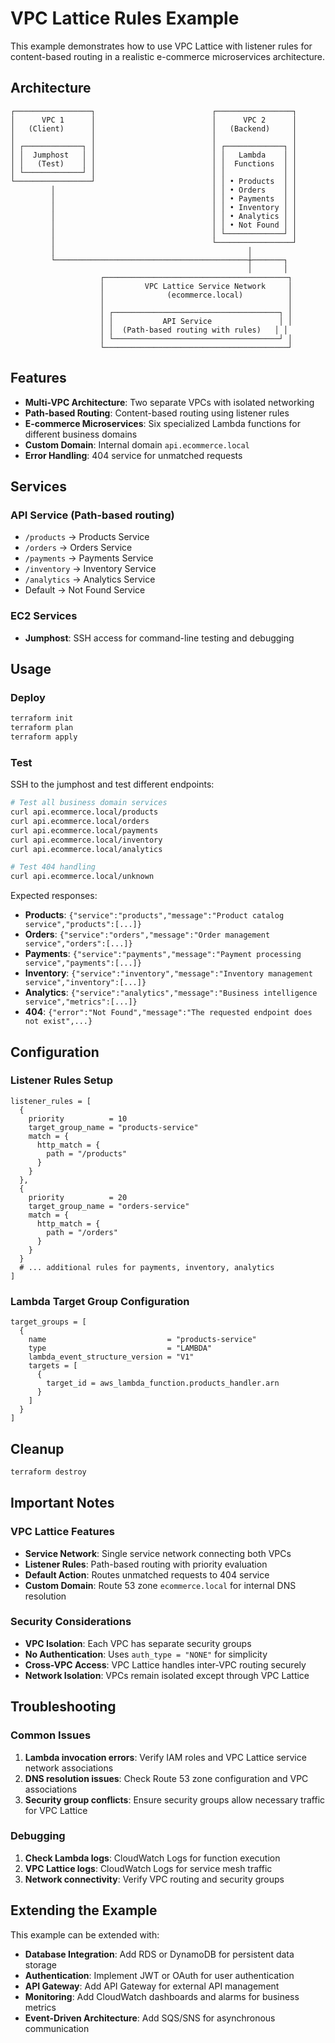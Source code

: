 # VPC Lattice Rules Example

This example demonstrates how to use VPC Lattice with listener rules for content-based routing in a realistic e-commerce microservices architecture.

## Architecture

```plaintext
┌─────────────────┐                          ┌─────────────────┐
│      VPC 1      │                          │      VPC 2      │
│   (Client)      │                          │   (Backend)     │
│                 │                          │                 │
│ ┌─────────────┐ │                          │ ┌─────────────┐ │
│ │  Jumphost   │ │                          │ │   Lambda    │ │
│ │   (Test)    │ │                          │ │  Functions  │ │
│ └─────────────┘ │                          │ │             │ │
└─────────────────┘                          │ │ • Products  │ │
         │                                   │ │ • Orders    │ │
         │                                   │ │ • Payments  │ │
         │                                   │ │ • Inventory │ │
         │                                   │ │ • Analytics │ │
         │                                   │ │ • Not Found │ │
         │                                   │ └─────────────┘ │
         │                                   └─────────────────┘
         │                                           │
         └───────────────────────────────────────────┼───────┐
                                                     │       │
                    ┌─────────────────────────────────────────┐
                    │         VPC Lattice Service Network     │
                    │              (ecommerce.local)          │
                    │                                         │
                    │ ┌─────────────────────────────────────┐ │
                    │ │           API Service               │ │
                    │ │  (Path-based routing with rules)   │ │
                    │ └─────────────────────────────────────┘ │
                    └─────────────────────────────────────────┘
```

## Features

- **Multi-VPC Architecture**: Two separate VPCs with isolated networking
- **Path-based Routing**: Content-based routing using listener rules
- **E-commerce Microservices**: Six specialized Lambda functions for different business domains
- **Custom Domain**: Internal domain `api.ecommerce.local`
- **Error Handling**: 404 service for unmatched requests

## Services

### API Service (Path-based routing)

- `/products` → Products Service
- `/orders` → Orders Service
- `/payments` → Payments Service
- `/inventory` → Inventory Service
- `/analytics` → Analytics Service
- Default → Not Found Service

### EC2 Services

- **Jumphost**: SSH access for command-line testing and debugging

## Usage

### Deploy

```bash
terraform init
terraform plan
terraform apply
```

### Test

SSH to the jumphost and test different endpoints:

```bash
# Test all business domain services
curl api.ecommerce.local/products
curl api.ecommerce.local/orders
curl api.ecommerce.local/payments
curl api.ecommerce.local/inventory
curl api.ecommerce.local/analytics

# Test 404 handling
curl api.ecommerce.local/unknown
```

Expected responses:

- **Products**: `{"service":"products","message":"Product catalog service","products":[...]}`
- **Orders**: `{"service":"orders","message":"Order management service","orders":[...]}`
- **Payments**: `{"service":"payments","message":"Payment processing service","payments":[...]}`
- **Inventory**: `{"service":"inventory","message":"Inventory management service","inventory":[...]}`
- **Analytics**: `{"service":"analytics","message":"Business intelligence service","metrics":[...]}`
- **404**: `{"error":"Not Found","message":"The requested endpoint does not exist",...}`

## Configuration

### Listener Rules Setup

```hcl
listener_rules = [
  {
    priority          = 10
    target_group_name = "products-service"
    match = {
      http_match = {
        path = "/products"
      }
    }
  },
  {
    priority          = 20
    target_group_name = "orders-service"
    match = {
      http_match = {
        path = "/orders"
      }
    }
  }
  # ... additional rules for payments, inventory, analytics
]
```

### Lambda Target Group Configuration

```hcl
target_groups = [
  {
    name                           = "products-service"
    type                           = "LAMBDA"
    lambda_event_structure_version = "V1"
    targets = [
      {
        target_id = aws_lambda_function.products_handler.arn
      }
    ]
  }
]
```

## Cleanup

```bash
terraform destroy
```

## Important Notes

### VPC Lattice Features

- **Service Network**: Single service network connecting both VPCs
- **Listener Rules**: Path-based routing with priority evaluation
- **Default Action**: Routes unmatched requests to 404 service
- **Custom Domain**: Route 53 zone `ecommerce.local` for internal DNS resolution

### Security Considerations

- **VPC Isolation**: Each VPC has separate security groups
- **No Authentication**: Uses `auth_type = "NONE"` for simplicity
- **Cross-VPC Access**: VPC Lattice handles inter-VPC routing securely
- **Network Isolation**: VPCs remain isolated except through VPC Lattice

## Troubleshooting

### Common Issues

1. **Lambda invocation errors**: Verify IAM roles and VPC Lattice service network associations
2. **DNS resolution issues**: Check Route 53 zone configuration and VPC associations
3. **Security group conflicts**: Ensure security groups allow necessary traffic for VPC Lattice

### Debugging

1. **Check Lambda logs**: CloudWatch Logs for function execution
2. **VPC Lattice logs**: CloudWatch Logs for service mesh traffic
3. **Network connectivity**: Verify VPC routing and security groups

## Extending the Example

This example can be extended with:

- **Database Integration**: Add RDS or DynamoDB for persistent data storage
- **Authentication**: Implement JWT or OAuth for user authentication
- **API Gateway**: Add API Gateway for external API management
- **Monitoring**: Add CloudWatch dashboards and alarms for business metrics
- **Event-Driven Architecture**: Add SQS/SNS for asynchronous communication

